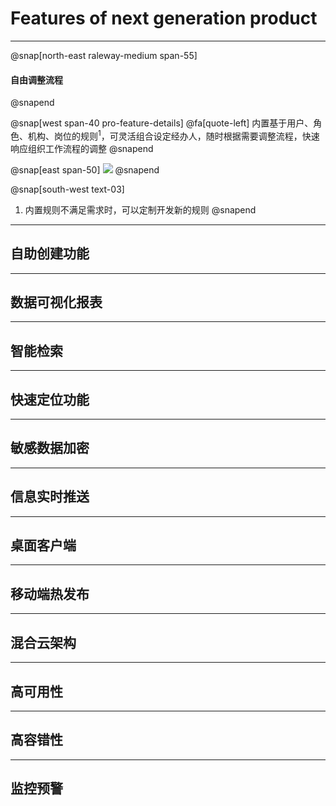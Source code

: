 # Features of next generation product

---

@snap[north-east raleway-medium span-55]
#### 自由调整流程
@snapend

@snap[west span-40 pro-feature-details]
@fa[quote-left] 内置基于用户、角色、机构、岗位的规则<sup>1</sup>，可灵活组合设定经办人，随时根据需要调整流程，快速响应组织工作流程的调整
@snapend

@snap[east span-50]
![](https://flowable.com/wp-content/uploads/2018/07/flowable-case-modeler.svg)
@snapend

@snap[south-west text-03]
1. 内置规则不满足需求时，可以定制开发新的规则
@snapend

---

## 自助创建功能

---

## 数据可视化报表

---

## 智能检索

---

## 快速定位功能

---

## 敏感数据加密

---

## 信息实时推送

---

## 桌面客户端

---

## 移动端热发布

---

## 混合云架构

---

## 高可用性

---

## 高容错性

---

## 监控预警
